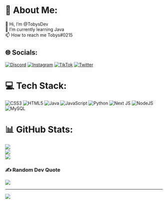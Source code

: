 # 💫 About Me:
👋 Hi, I’m @TobysDev<br>🌱 I’m currently learning Java<br>📫 How to reach me Tobys#0215


## 🌐 Socials:
[![Discord](https://img.shields.io/badge/Discord-%237289DA.svg?logo=discord&logoColor=white)](htttps://discord.gg/Tobys#0215) [![Instagram](https://img.shields.io/badge/Instagram-%23E4405F.svg?logo=Instagram&logoColor=white)](https://instagram.com/tobiasbuto_) [![TikTok](https://img.shields.io/badge/TikTok-%23000000.svg?logo=TikTok&logoColor=white)](https://tiktok.com/@toby.buto) [![Twitter](https://img.shields.io/badge/Twitter-%231DA1F2.svg?logo=Twitter&logoColor=white)](https://twitter.com/tobileaks1) 

# 💻 Tech Stack:
![CSS3](https://img.shields.io/badge/css3-%231572B6.svg?style=for-the-badge&logo=css3&logoColor=white) ![HTML5](https://img.shields.io/badge/html5-%23E34F26.svg?style=for-the-badge&logo=html5&logoColor=white) ![Java](https://img.shields.io/badge/java-%23ED8B00.svg?style=for-the-badge&logo=java&logoColor=white) ![JavaScript](https://img.shields.io/badge/javascript-%23323330.svg?style=for-the-badge&logo=javascript&logoColor=%23F7DF1E) ![Python](https://img.shields.io/badge/python-3670A0?style=for-the-badge&logo=python&logoColor=ffdd54) ![Next JS](https://img.shields.io/badge/Next-black?style=for-the-badge&logo=next.js&logoColor=white) ![NodeJS](https://img.shields.io/badge/node.js-6DA55F?style=for-the-badge&logo=node.js&logoColor=white) ![MySQL](https://img.shields.io/badge/mysql-%2300f.svg?style=for-the-badge&logo=mysql&logoColor=white)
# 📊 GitHub Stats:
![](https://github-readme-stats.vercel.app/api?username=TobysDev&theme=dark&hide_border=false&include_all_commits=true&count_private=true)<br/>
![](https://github-readme-streak-stats.herokuapp.com/?user=TobysDev&theme=dark&hide_border=false)<br/>
![](https://github-readme-stats.vercel.app/api/top-langs/?username=TobysDev&theme=dark&hide_border=false&include_all_commits=true&count_private=true&layout=compact)

### ✍️ Random Dev Quote
![](https://quotes-github-readme.vercel.app/api?type=horizontal&theme=radical)

---
[![](https://visitcount.itsvg.in/api?id=TobysDev&icon=0&color=10)](https://visitcount.itsvg.in)
